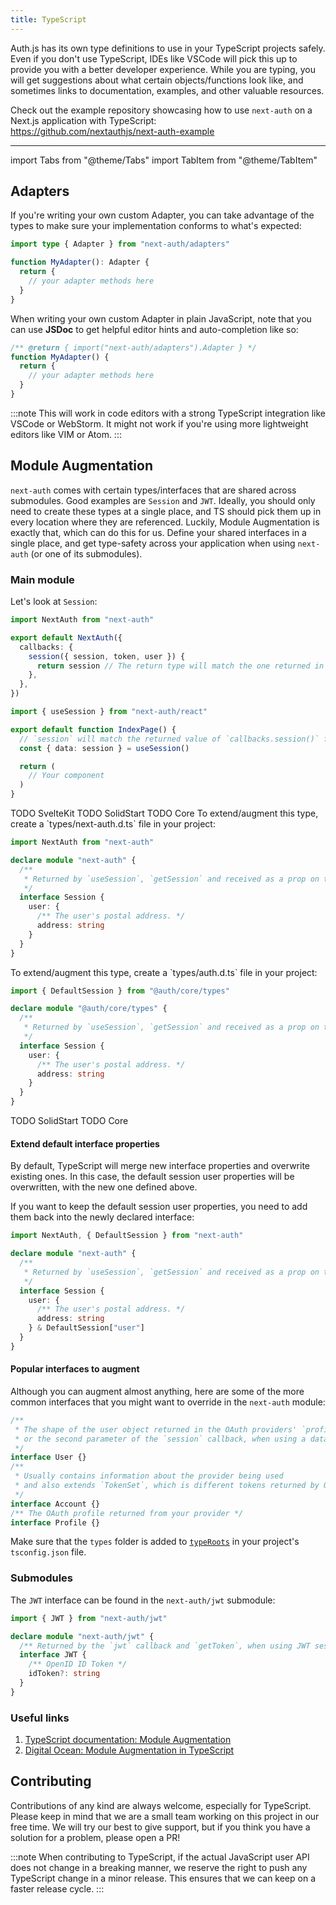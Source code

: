 ```yaml
---
title: TypeScript
---
```


Auth.js has its own type definitions to use in your TypeScript projects safely. Even if you don't use TypeScript, IDEs like VSCode will pick this up to provide you with a better developer experience. While you are typing, you will get suggestions about what certain objects/functions look like, and sometimes links to documentation, examples, and other valuable resources.

Check out the example repository showcasing how to use `next-auth` on a Next.js application with TypeScript:  
https://github.com/nextauthjs/next-auth-example

---

import Tabs from "@theme/Tabs"
import TabItem from "@theme/TabItem"

## Adapters

If you're writing your own custom Adapter, you can take advantage of the types to make sure your implementation conforms to what's expected:

```ts
import type { Adapter } from "next-auth/adapters"

function MyAdapter(): Adapter {
  return {
    // your adapter methods here
  }
}
```

When writing your own custom Adapter in plain JavaScript, note that you can use **JSDoc** to get helpful editor hints and auto-completion like so:

```js
/** @return { import("next-auth/adapters").Adapter } */
function MyAdapter() {
  return {
    // your adapter methods here
  }
}
```

:::note
This will work in code editors with a strong TypeScript integration like VSCode or WebStorm. It might not work if you're using more lightweight editors like VIM or Atom.
:::

## Module Augmentation

`next-auth` comes with certain types/interfaces that are shared across submodules. Good examples are `Session` and `JWT`. Ideally, you should only need to create these types at a single place, and TS should pick them up in every location where they are referenced. Luckily, Module Augmentation is exactly that, which can do this for us. Define your shared interfaces in a single place, and get type-safety across your application when using `next-auth` (or one of its submodules).

### Main module

Let's look at `Session`:

<Tabs groupId="frameworks" queryString>
  <TabItem value="next" label="Next.js" default>

  ```ts title="pages/api/auth/[...nextauth].ts"
  import NextAuth from "next-auth"

  export default NextAuth({
    callbacks: {
      session({ session, token, user }) {
        return session // The return type will match the one returned in `useSession()`
      },
    },
  })
  ```

  ```ts title="pages/index.ts"
  import { useSession } from "next-auth/react"

  export default function IndexPage() {
    // `session` will match the returned value of `callbacks.session()` from `NextAuth()`
    const { data: session } = useSession()

    return (
      // Your component
    )
  }
  ```
  </TabItem>
  <TabItem value="sveltekit" label="SvelteKit">
    TODO SvelteKit
  </TabItem>
  <TabItem value="solidstart" label="SolidStart">
    TODO SolidStart
  </TabItem>
  <TabItem value="core" label="Vanilla (No Framework)">
    TODO Core
  </TabItem>
</Tabs>

<Tabs groupId="frameworks" queryString>
  <TabItem value="next" label="Next.js" default>
To extend/augment this type, create a `types/next-auth.d.ts` file in your project:

```ts title="types/next-auth.d.ts"
import NextAuth from "next-auth"

declare module "next-auth" {
  /**
   * Returned by `useSession`, `getSession` and received as a prop on the `SessionProvider` React Context
   */
  interface Session {
    user: {
      /** The user's postal address. */
      address: string
    }
  }
}
```
  </TabItem>
  <TabItem value="sveltekit" label="SvelteKit">
To extend/augment this type, create a `types/auth.d.ts` file in your project:

```ts title="types/auth.d.ts"
import { DefaultSession } from "@auth/core/types"

declare module "@auth/core/types" {
  /**
   * Returned by `useSession`, `getSession` and received as a prop on the `SessionProvider` React Context
   */
  interface Session {
    user: {
      /** The user's postal address. */
      address: string
    }
  }
}
```
  </TabItem>
  <TabItem value="solidstart" label="SolidStart">
    TODO SolidStart
  </TabItem>
  <TabItem value="core" label="Vanilla (No Framework)">
    TODO Core
  </TabItem>
</Tabs>

#### Extend default interface properties

By default, TypeScript will merge new interface properties and overwrite existing ones. In this case, the default session user properties will be overwritten, with the new one defined above.

If you want to keep the default session user properties, you need to add them back into the newly declared interface:

```ts title="types/next-auth.d.ts"
import NextAuth, { DefaultSession } from "next-auth"

declare module "next-auth" {
  /**
   * Returned by `useSession`, `getSession` and received as a prop on the `SessionProvider` React Context
   */
  interface Session {
    user: {
      /** The user's postal address. */
      address: string
    } & DefaultSession["user"]
  }
}
```

#### Popular interfaces to augment

Although you can augment almost anything, here are some of the more common interfaces that you might want to override in the `next-auth` module:

```ts
/**
 * The shape of the user object returned in the OAuth providers' `profile` callback,
 * or the second parameter of the `session` callback, when using a database.
 */
interface User {}
/**
 * Usually contains information about the provider being used
 * and also extends `TokenSet`, which is different tokens returned by OAuth Providers.
 */
interface Account {}
/** The OAuth profile returned from your provider */
interface Profile {}
```

Make sure that the `types` folder is added to [`typeRoots`](https://www.typescriptlang.org/tsconfig/#typeRoots) in your project's `tsconfig.json` file.

### Submodules

The `JWT` interface can be found in the `next-auth/jwt` submodule:

```ts title="types/next-auth.d.ts"
import { JWT } from "next-auth/jwt"

declare module "next-auth/jwt" {
  /** Returned by the `jwt` callback and `getToken`, when using JWT sessions */
  interface JWT {
    /** OpenID ID Token */
    idToken?: string
  }
}
```

### Useful links

1. [TypeScript documentation: Module Augmentation](https://www.typescriptlang.org/docs/handbook/declaration-merging.html#module-augmentation)
2. [Digital Ocean: Module Augmentation in TypeScript](https://www.digitalocean.com/community/tutorials/typescript-module-augmentation)

## Contributing

Contributions of any kind are always welcome, especially for TypeScript. Please keep in mind that we are a small team working on this project in our free time. We will try our best to give support, but if you think you have a solution for a problem, please open a PR!

:::note
When contributing to TypeScript, if the actual JavaScript user API does not change in a breaking manner, we reserve the right to push any TypeScript change in a minor release. This ensures that we can keep on a faster release cycle.
:::
